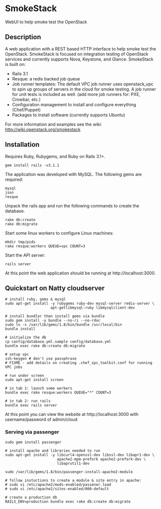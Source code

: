 # SmokeStack

WebUI to help smoke test the OpenStack

## Description

A web application with a REST based HTTP interface to help smoke test the OpenStack. SmokeStack is focused on integration testing of OpenStack services and currently supports Nova, Keystone, and Glance. SmokeStack is built on:

* Rails 3.1
* Resque: a redis backed job queue
* Job runner templates: The default VPC job runner uses openstack_vpc to spin up groups of servers in the cloud for smoke testing. A job runner for unit tests is included as well. (add more job runners for: PXE, Crowbar, etc.)
* Configuration management to install and configure everything (Chef/Puppet)
* Packages to install software (currently supports Ubuntu)

For more information and examples see the wiki: http://wiki.openstack.org/smokestack

## Installation

Requires Ruby, Rubygems, and Ruby on Rails 3.1+.

    gem install rails -v3.1.1

The application was developed with MySQL. The following gems are required:

    mysql
    json
    resque

Unpack the rails app and run the following commands to create the database.

    rake db:create
    rake db:migrate

Start some linux workers to configure Linux machines:

    mkdir tmp/pids
    rake resque:workers QUEUE=vpc COUNT=3

Start the API server:

    rails server

At this point the web application should be running at http://localhost:3000.

## Quickstart on Natty cloudserver

    # install ruby, gems & mysql
    sudo apt-get install -y rubygems ruby-dev mysql-server redis-server \
                         apt-getlibmysql-ruby libmysqlclient-dev

    # install bundler then install gems via bundle
    sudo gem install -y bundle --no-ri --no-rdoc
    sudo ln -s /var/lib/gems/1.8/bin/bundle /usr/local/bin
    bundle install

    # initialize the db
    cp config/database.yml.sample config/database.yml
    bundle exec rake db:create db:migrate

    # setup vpc
    ssh-keygen # don't use passphrase
    # FIXME - add details on creating .chef_vpc_toolkit.conf for running VPC jobs

    # run under screen
    sudo apt-get install screen

    # in tab 1: launch some workers
    bundle exec rake resque:workers QUEUE="*" COUNT=3

    # in tab 2: run rails
    bundle exec rails server

At this point you can view the website at http://localhost:3000 with
username/password of admin/cloud

### Serving via passenger

    sudo gem install passenger

    # install apache and libraries needed to run
    sudo apt-get install -y libcurl4-openssl-dev libssl-dev libapr1-dev \
                            apache2-mpm-prefork apache2-prefork-dev \
                            libaprutil1-dev

    sudo /var/lib/gems/1.8/bin/passenger-install-apache2-module

    # follow instuctions to create a module & site entry in apache:
    # sudo vi /etc/apache2/mods-enabled/passener.load
    # sudo vi /etc/apache2/sites-enabled/000-default

    # create a production db 
    RAILS_ENV=production bundle exec rake db:create db:migrate
